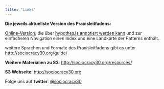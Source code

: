 ```yaml
---
title: "Links"
---
```



**Die jeweils aktuellste Version des Praxisleitfadens:**

[Online-Version](http://patterns.sociocracy30.org), die über [hypothes.is annotiert werden kann](https://via.hypothes.is/http://patterns.sociocracy30.org/) und zur einfacheren Navigation einen Index und eine Landkarte der Patterns enthält. 

weitere Sprachen und Formate des Praxisleitfadens gibt es unter <http://sociocracy30.org/guide/>

**Weitere Materialien zu S3**: <http://sociocracy30.org/resources/>

**S3 Webseite**: <http://sociocracy30.org>

Folge uns auf **twitter**: [@sociocracy30](http://twitter.com/sociocracy30)